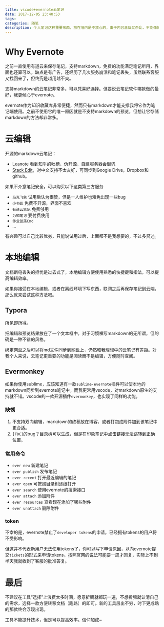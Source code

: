 ```yaml
---
title: vscode+evernote云笔记
date: 2017-12-05 23:40:53
tags: 
categories: 随笔
description: 个人笔记这种重要东西，放在墙内是不放心的，由于内容基础又杂乱，不能像博客一样托管到github或gitbook，适合单独找一个地方存放。由于习惯使用Markdown记录笔记，主要为了查阅方便，我上个月瞄向了不支持Markdown格式的Evernote，借插件实现Markdown笔记存储。
---
```


# Why Evernote

之前一直使用有道云来保存笔记，支持markdown，免费的功能满足笔记所用，界面也还算可以。缺点是有广告，还经历了几次服务崩溃和笔记丢失，虽然联系客服又找回来了，但终究是越用越不爽。

支持markdown的云笔记非常多，可以凭喜好选择。但要说云笔记软件哪款做的最好，我更倾心于evernote。

evernote作为知识收藏库非常便捷，然而只有markdown才能支撑我将它作为笔记端使用。之前不使用它的唯一原因就是不支持markdown的预览，但想让它存储markdown的方法却非常多。

# 云编辑

开源的markdown云笔记：
 - Leanote 看到知乎的吐槽，伪开源，自建服务器会很坑
 - [Stack Edit](https://stackedit.io/)，对中文支持不太友好，可同步到Google Drive，Dropbox和github。

如果不介意笔记安全，可以购买以下这类第三方服务
 - `马克飞象` 试用后认为很赞，但是一人维护也难免出现一些bug
 - `小书匠` 免费不开源，界面不喜欢
 - `有道云笔记` 免费够用
 - `为知笔记` 要付费使用
 - `作业部落Cmd`
 - ...

有兴趣可以自己比较优劣，只能说试用过后，上面都不是我想要的，不过多赘述。

# 本地编辑

文档断电丢失的担忧是过去式了，本地编辑方便使用熟悉的快捷键和指法，可以提高编辑效率。

如果你接受在本地编辑，或者在离线环境下写东西，联网之后再保存笔记到云端，那么就来尝试这种方法吧。

## Typora
所见即所得。

把编辑和预览结果放在了一个文本框中，对于习惯裸写markdown的无所谓，但的确是一种不错的风格。

绑定网盘之后可以将md文件同步到网盘上，仍然和我理想中的云笔记有差距。对我个人来说，云笔记更重要的功能是阅读而不是编辑，方便随时查阅。

## Evermonkey
如果你使用sublime，应该知道有一款`sublime-evernote`插件可以使本地的markdown同步到evernote笔记中。而我更常用vscode，对markdown原生的支持就不错。vscode的一款开源插件`evermonkey`，也实现了同样的功能。

### 缺憾
1. 不支持双向编辑，markdown的终稿放在博客，或者打包成附件加到该笔记中更合适。
2. `[TOC]`的bug？目录树可以生成，但是在印象笔记中点击链接无法跳转到正确位置。

### 常用命令
- `ever new` 新建笔记
- `ever publish` 发布笔记
- `ever recent` 打开最近编辑的笔记
- `ever open` 可按照目录树逐级打开
- `ever search` 使用evernote的搜索接口
- `ever attach` 添加附件
- `ever resources` 查看现在添加了哪些附件
- `ever unattach` 删除附件

### token
不幸的是，evernote禁止了`developer tokens`的申请，已经拥有tokens的用户将不受影响。

但这并不代表新用户无法使用tokens了，你可以写下申请原因，以向evernote提交`tickets`的形式来申请tokens。按照官网的说法可能要一周才回复，实际上不到半天我就收到了客服的批准答复。

# 最后
不建议在工具“选择”上浪费太多时间，愿意折腾就都玩一遍，不想折腾就认清自己的需求，选择一款方便转移文档（跑路）的即可。新的工具层出不穷，时下更成熟的那款终会浮现出现。

工具不能提升技术，但是可以提高效率。信仰加成~
